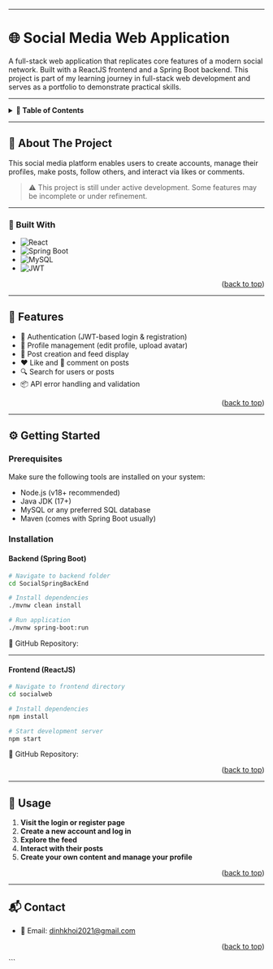 

---
<a id="readme-top"></a>

# 🌐 Social Media Web Application

A full-stack web application that replicates core features of a modern social network. Built with a ReactJS frontend and a Spring Boot backend. This project is part of my learning journey in full-stack web development and serves as a portfolio to demonstrate practical skills.

---

<details>
  <summary><strong>📑 Table of Contents</strong></summary>
  <ol>
    <li><a href="#about-the-project">About The Project</a>
      <ul>
        <li><a href="#built-with">Built With</a></li>
        <li><a href="#features">Features</a></li>
      </ul>
    </li>
    <li><a href="#getting-started">Getting Started</a>
      <ul>
        <li><a href="#prerequisites">Prerequisites</a></li>
        <li><a href="#installation">Installation</a></li>
      </ul>
    </li>
    <li><a href="#usage">Usage</a></li>
    <li><a href="#contact">Contact</a></li>
  </ol>
</details>

---

## 📌 About The Project

This social media platform enables users to create accounts, manage their profiles, make posts, follow others, and interact via likes or comments.

> ⚠️ This project is still under active development. Some features may be incomplete or under refinement.

---

### 🚀 Built With

- ![React](https://img.shields.io/badge/React-20232A?style=for-the-badge&logo=react&logoColor=61DAFB)
- ![Spring Boot](https://img.shields.io/badge/Spring_Boot-6DB33F?style=for-the-badge&logo=spring-boot&logoColor=white)
- ![MySQL](https://img.shields.io/badge/MySQL-005C84?style=for-the-badge&logo=mysql&logoColor=white)
- ![JWT](https://img.shields.io/badge/JWT-black?style=for-the-badge&logo=JSON%20web%20tokens)

<p align="right">(<a href="#readme-top">back to top</a>)</p>

---

## 🌟 Features

- 🔐 Authentication (JWT-based login & registration)
- 👤 Profile management (edit profile, upload avatar)
- 📝 Post creation and feed display
- ❤️ Like and 💬 comment on posts
- 🔍 Search for users or posts
- 📦 API error handling and validation

<p align="right">(<a href="#readme-top">back to top</a>)</p>

---

## ⚙️ Getting Started

### Prerequisites

Make sure the following tools are installed on your system:

- Node.js (v18+ recommended)
- Java JDK (17+)
- MySQL or any preferred SQL database
- Maven (comes with Spring Boot usually)

### Installation

#### Backend (Spring Boot)

```bash
# Navigate to backend folder
cd SocialSpringBackEnd

# Install dependencies
./mvnw clean install

# Run application
./mvnw spring-boot:run
````

📁 GitHub Repository: *<add your backend GitHub repo link here>*

---

#### Frontend (ReactJS)

```bash
# Navigate to frontend directory
cd socialweb

# Install dependencies
npm install

# Start development server
npm start
```

📁 GitHub Repository: *<add your frontend GitHub repo link here>*

<p align="right">(<a href="#readme-top">back to top</a>)</p>

---

## 🧪 Usage

1. **Visit the login or register page**
2. **Create a new account and log in**
3. **Explore the feed**
4. **Interact with their posts**
5. **Create your own content and manage your profile**


<p align="right">(<a href="#readme-top">back to top</a>)</p>

---

## 📬 Contact

* 📧 Email: [dinhkhoi2021@gmail.com](mailto:dinhkhoi2021@gmail.com)

<p align="right">(<a href="#readme-top">back to top</a>)</p>
```

